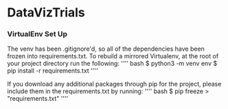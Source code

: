 # DataVizTrials

### VirtualEnv Set Up
The venv has been .gitignore'd, so all of the dependencies have been frozen into requirements.txt. To rebuild a mirrored Virtualenv, at the root of your project directory run the following:
'''' bash
$ python3 -m venv env
$ pip install -r requirements.txt
''''

If you download any additional packages through pip for the project, please include them in the requirements.txt by running: 
'''' bash
$ pip freeze > "requirements.txt"
''''
